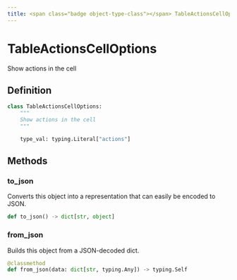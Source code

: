 ```yaml
---
title: <span class="badge object-type-class"></span> TableActionsCellOptions
---
```

# <span class="badge object-type-class"></span> TableActionsCellOptions

Show actions in the cell

## Definition

```python
class TableActionsCellOptions:
    """
    Show actions in the cell
    """

    type_val: typing.Literal["actions"]
```
## Methods

### <span class="badge object-method"></span> to_json

Converts this object into a representation that can easily be encoded to JSON.

```python
def to_json() -> dict[str, object]
```

### <span class="badge object-method"></span> from_json

Builds this object from a JSON-decoded dict.

```python
@classmethod
def from_json(data: dict[str, typing.Any]) -> typing.Self
```

